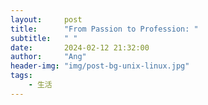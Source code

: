```yaml
---
layout:     post
title:      "From Passion to Profession: "
subtitle:   " "
date:       2024-02-12 21:32:00
author:     "Ang"
header-img: "img/post-bg-unix-linux.jpg"
tags:
    - 生活
---
```


> 







